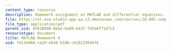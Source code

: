 ```yaml
---
content_type: resource
description: Homework assignment on MATLAB and differential equations.
file: https://ol-ocw-studio-app-qa.s3.amazonaws.com/courses/18-085-computational-science-and-engineering-i-fall-2008/fd13e068ca29eb488188c4182236d4f6_matlab4.pdf
file_type: application/pdf
parent_uid: df610098-8ebd-ba68-b43f-7d3a6f71d7c5
resourcetype: Document
title: MATLAB Homework 4
uid: fd13e068-ca29-eb48-8188-c4182236d4f6
---
```

